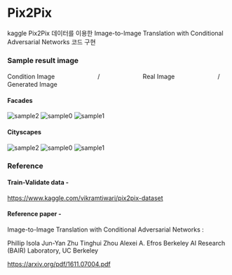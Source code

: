 # Pix2Pix
kaggle Pix2Pix 데이터를 이용한 Image-to-Image Translation with Conditional Adversarial Networks 코드 구현

### Sample result image

Condition Image　　　　　　　/　　　　　　　Real Image　　　　　　　/　　　　　　　Generated Image

#### Facades

![sample2](https://user-images.githubusercontent.com/67745456/141108070-3e145400-373b-468d-b3f8-1be0e9e92185.jpeg)
![sample0](https://user-images.githubusercontent.com/67745456/141108074-f3850f07-6d88-4a0b-a214-2cb8541db151.jpeg)
![sample1](https://user-images.githubusercontent.com/67745456/141108076-570039d9-4829-486f-874f-a8f715456d4c.jpeg)

#### Cityscapes

![sample2](https://user-images.githubusercontent.com/67745456/141108047-03fd6b99-ed5b-43e9-8a55-e48bfcac5fac.jpeg)
![sample0](https://user-images.githubusercontent.com/67745456/141108051-69f23136-0565-498f-8b3c-8ea77d0ae3e1.jpeg)
![sample1](https://user-images.githubusercontent.com/67745456/141108053-863ef4f8-837b-4252-90ce-3c024769d43a.jpeg)


### Reference

#### Train-Validate data - 
https://www.kaggle.com/vikramtiwari/pix2pix-dataset

#### Reference paper - 
Image-to-Image Translation with Conditional Adversarial Networks :

Phillip Isola Jun-Yan Zhu Tinghui Zhou Alexei A. Efros
Berkeley AI Research (BAIR) Laboratory, UC Berkeley

https://arxiv.org/pdf/1611.07004.pdf
